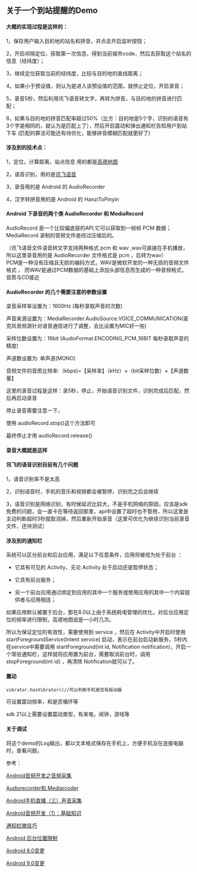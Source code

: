 ## 关于一个到站提醒的Demo

#### 大概的实现过程是这样的：

1，保存用户输入目的地的站名和拼音，并点击开启监听按钮；

2，开启间隔定位，获取第一次信息，得到当前城市code，然后去获取这个站名的信息（经纬度）；

3，继续定位获取当前的经纬度，比较与目的地的直线距离；

4，如果小于预设值，则认为是进入该预设值的范围，就停止定位，开启录音；	

5，录音5秒，然后利用讯飞语音转文字，再转为拼音，与目的地的拼音进行匹配；

6，如果与目的地的拼音匹配率超过50%（比方：目的地是5个字，识别的语音有3个字是相同的，就认为是匹配上了），然后开启震动和弹出通知栏告知用户到站下车  (匹配的算法可能还有待优化，能够拼音模糊匹配就更好了)



#### 涉及到的技术点：

1，定位，计算距离，站点信息  用的都是[高德地图](https://lbs.amap.com/api/android-location-sdk/locationsummary)

2，语音识别，用的是[讯飞语音](https://www.xfyun.cn/)

3，录音用的是 Android 的 AudioRecorder

4，汉字转拼音用的是 Android  的 HanziToPinyin

 

#### Android 下录音的两个类 AudioRecorder 和 MediaRecord 

AudioRecord 是一个比较偏底层的API,它可以获取到一帧帧 PCM 数据；MediaRecord 录制的音频文件是经过压缩后的。  

（讯飞语音文件语音转文字支持两种格式 pcm 和 wav ,wav可直接在手机播放，所以这里录音用的是 AudioRecorder  文件格式是 pcm ，后转为wav）    
PCM是一种没有压缩且无损的编码方式，WAV是微软开发的一种无损的音频文件格式 ， 而WAV是通过PCM数据的基础上添加头部信息而生成的一种音频格式，音质与CD接近


#### AudioRecorder 的几个需要注意的参数设置

录音采样率设置为：1600Hz  (每秒录取声音的次数)

声音来源设置为：MediaRecorder.AudioSource.VOICE_COMMUNICATION(麦克风音频源针对语音通信进行了调整，会比设置为MIC好一些)

采样位数设置为：16bit (AudioFormat.ENCODING_PCM_16BIT  每秒录取声音的精度)

声道数设置为:  单声道(MONO) 

音频文件的音质比特率:（kbps)=【采样率】（kHz）×（bit采样位数）×【声道数量】  


这里的录音过程是这样：录5秒，停止，开始语音识别文件，识别完成后匹配，然后再启动录音  

停止录音需要注意一下，

使用 audioRecord.stop()这个方法即可

最终停止才用 audioRecord.release()



#### 录音大概就是这样  

  

#### 讯飞的语音识别目前有几个问题

1，语音识别率不是太高  

2，识别语音时，手机的音乐和视频都会被暂停，识别完之后会继续

3，语音识别是网络识别，有时候延迟比较大，不是手机网络的原因，应该是sdk免费的问题，会一直卡在等待返回那里，api中设置了超时也不管用，所以这里是主动判断超时3秒就取消掉，然后重新开始录音（这里可优化为继续识别当前录音文件，还待测试）  



#### 涉及到的通知栏

系统可以区分前台和后台应用，满足以下任意条件，应用将被视为处于前台 ：

- 它具有可见的 Activity，无论 Activity 处于启动还是暂停状态；

- 它具有前台服务；

- 另一个前台应用通过绑定到应用的其中一个服务或使用应用的其中一个内容提供者与应用相连；

  

如果应用默认被置于后台，那在8.0以上由于系统耗电管理的优化，对后台应用定位的频率进行限制，高德地图说是一小时几次。

所以为保证定位的有效性，需要使用到 service ，然后在 Activity中开启时使用 startForegroundService(Intent service) 启动，表示在前台启动新服务，5秒内在service中需要调用 startForeground(int id, Notification notification)，开启一个常驻通知栏，这样就将应用置为前台，需要取消前台时，调用 stopForeground(int id) ，再清除 Notification就可以了。



#### 震动

```
vibrator.hasVibrator()//可以判断手机是否有振动器
```

可设置震动频率，和是否循环等   

sdk 21以上需要设置震动类型，有来电，闹钟，游戏等  



#### 关于调试

将这个demo的Log输出，都以文本格式保存在手机上，方便手机没在连接电脑时，查看问题。





参考：

[Android音频开发之音频采集](https://www.jianshu.com/p/e4357f00a43e)

[Audiorecorder和  Mediarcoder](https://www.jianshu.com/p/1f78c4211ab7)

[Android手机直播（三）声音采集](https://www.jianshu.com/p/2cb75a71009f/)

[Android音频开发（1）：基础知识](http://blog.51cto.com/ticktick/1748506)

[通知栏微技巧](https://blog.csdn.net/guolin_blog/article/details/79854070)

[Android 后台位置限制](https://developer.android.com/about/versions/oreo/background-location-limits)

[Android 8.0变更](https://developer.android.com/about/versions/oreo/android-8.0-changes)

[Android 9.0变更](https://developer.android.com/about/versions/pie/android-9.0-changes-28)

